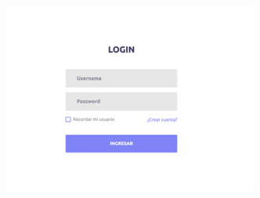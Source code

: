 
![](https://github.com/Klerith/angular-login-demoapp/blob/master/src/assets/images/demo.png?raw=true)
